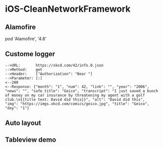 # iOS-CleanNetworkFramework


## Alamofire
pod 'Alamofire', '4.8'

## Custome logger
```
-->URL:       https://xkcd.com/42/info.0.json
-->Method:    get
-->Header:    ["Authorization": "Bear "]
-->Parameter: [:]
<--200
<--Response: {"month": "1", "num": 42, "link": "", "year": "2006", "news": "", "safe_title": "Geico", "transcript": "I just saved a bunch of money on my car insurance by threatening my agent with a golf club.\n{{title text: David did this}}", "alt": "David did this", "img": "https://imgs.xkcd.com/comics/geico.jpg", "title": "Geico", "day": "1"}
```

## Auto layout

## Tableview demo
